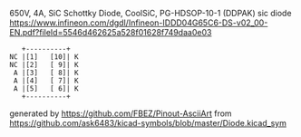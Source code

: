 650V, 4A, SiC Schottky Diode, CoolSiC, PG-HDSOP-10-1 (DDPAK)
sic diode
https://www.infineon.com/dgdl/Infineon-IDDD04G65C6-DS-v02_00-EN.pdf?fileId=5546d462625a528f01628f749daa0e03


	   +----------+
	NC |[1]   [10]| K
	NC |[2]   [ 9]| K
	 A |[3]   [ 8]| K
	 A |[4]   [ 7]| K
	 A |[5]   [ 6]| K
	   +----------+


generated by https://github.com/FBEZ/Pinout-AsciiArt from https://github.com/ask6483/kicad-symbols/blob/master/Diode.kicad_sym